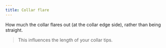 ```yaml
---
title: Collar flare
---
```


How much the collar flares out (at the collar edge side), rather than being straight.

> This influences the length of your collar tips.
